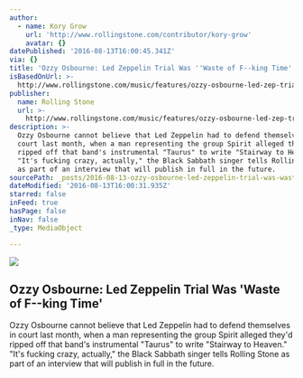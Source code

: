 ```yaml
---
author:
  - name: Kory Grow
    url: 'http://www.rollingstone.com/contributor/kory-grow'
    avatar: {}
datePublished: '2016-08-13T16:00:45.341Z'
via: {}
title: 'Ozzy Osbourne: Led Zeppelin Trial Was ''Waste of F--king Time'''
isBasedOnUrl: >-
  http://www.rollingstone.com/music/features/ozzy-osbourne-led-zep-trial-was-waste-of-f--king-time
publisher:
  name: Rolling Stone
  url: >-
    http://www.rollingstone.com/music/features/ozzy-osbourne-led-zep-trial-was-waste-of-f--king-time
description: >-
  Ozzy Osbourne cannot believe that Led Zeppelin had to defend themselves in
  court last month, when a man representing the group Spirit alleged they'd
  ripped off that band's instrumental "Taurus" to write "Stairway to Heaven."
  "It's fucking crazy, actually," the Black Sabbath singer tells Rolling Stone
  as part of an interview that will publish in full in the future.
sourcePath: _posts/2016-08-13-ozzy-osbourne-led-zeppelin-trial-was-waste-of-f-king-time.md
dateModified: '2016-08-13T16:00:31.935Z'
starred: false
inFeed: true
hasPage: false
inNav: false
_type: MediaObject

---
```

<article style=""><img src="https://imgflo.herokuapp.com/graph/vahj1ThiexotieMo/9c635d27ae8320c5278a835df9ff4f6e/noop.jpg?input=http%3A%2F%2Fimg.wennermedia.com%2Fsocial%2Frs-248391-rs-ozzy-osbourne-robert-plant-35adef23-2177-40b3-b3eb-017cb2308ce6.jpg" /><h1>Ozzy Osbourne: Led Zeppelin Trial Was 'Waste of F--king Time'</h1><p>Ozzy Osbourne cannot believe that Led Zeppelin had to defend themselves in court last month, when a man representing the group Spirit alleged they'd ripped off that band's instrumental "Taurus" to write "Stairway to Heaven." "It's fucking crazy, actually," the Black Sabbath singer tells Rolling Stone as part of an interview that will publish in full in the future.</p></article>